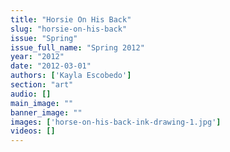 ```yaml
---
title: "Horsie On His Back"
slug: "horsie-on-his-back"
issue: "Spring"
issue_full_name: "Spring 2012"
year: "2012"
date: "2012-03-01"
authors: ['Kayla Escobedo']
section: "art"
audio: []
main_image: ""
banner_image: ""
images: ['horse-on-his-back-ink-drawing-1.jpg']
videos: []
---
```

